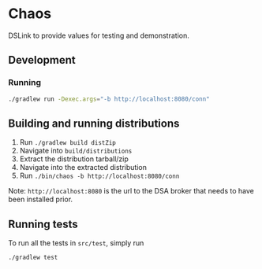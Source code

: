 # Chaos

DSLink to provide values for testing and demonstration.

## Development

### Running

```sh
./gradlew run -Dexec.args="-b http://localhost:8080/conn"
```

## Building and running distributions

1. Run `./gradlew build distZip`
2. Navigate into `build/distributions`
3. Extract the distribution tarball/zip
4. Navigate into the extracted distribution
5. Run `./bin/chaos -b http://localhost:8080/conn`

Note: `http://localhost:8080` is the url to the DSA broker that needs to have been installed prior.

## Running tests

To run all the tests in `src/test`, simply run
```sh
./gradlew test
```